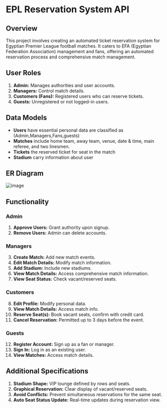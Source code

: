 # EPL Reservation System API

## Overview

This project involves creating an automated ticket reservation system for Egyptian Premier League football matches. It caters to EFA (Egyptian Federation Association) management and fans, offering an automated reservation process and comprehensive match management.

## User Roles

1. **Admin:** Manages authorities and user accounts.
2. **Managers:** Control match details.
3. **Customers (Fans):** Registered users who can reserve tickets.
4. **Guests:** Unregistered or not logged-in users.

## Data Models

- **Users** have essential personal data are classified as (Admin,Managers,Fans,guests)
- **Matches** include home team, away team, venue, date & time, main referee, and two linesmen.
- **Tickets** the reserved ticket for seat in the match
- **Stadium** carry information about user

## ER Diagram
![image](https://github.com/khaHesham/Match-Reservation-System/assets/75990647/509c6c07-b680-4487-a200-165878c0f00e)


## Functionality

### Admin

1. **Approve Users:** Grant authority upon signup.
2. **Remove Users:** Admin can delete accounts.

### Managers

3. **Create Match:** Add new match events.
4. **Edit Match Details:** Modify match information.
5. **Add Stadium:** Include new stadiums.
6. **View Match Details:** Access comprehensive match information.
7. **View Seat Status:** Check vacant/reserved seats.

### Customers

8. **Edit Profile:** Modify personal data.
9. **View Match Details:** Access match info.
10. **Reserve Seat(s):** Book vacant seats, confirm with credit card.
11. **Cancel Reservation:** Permitted up to 3 days before the event.

### Guests

12. **Register Account:** Sign up as a fan or manager.
13. **Sign In:** Log in as an existing user.
14. **View Matches:** Access match details.

## Additional Specifications

1. **Stadium Shape:** VIP lounge defined by rows and seats.
2. **Graphical Reservation:** Clear display of vacant/reserved seats.
3. **Avoid Conflicts:** Prevent simultaneous reservations for the same seat.
4. **Auto Seat Status Update:** Real-time updates during reservation view.
